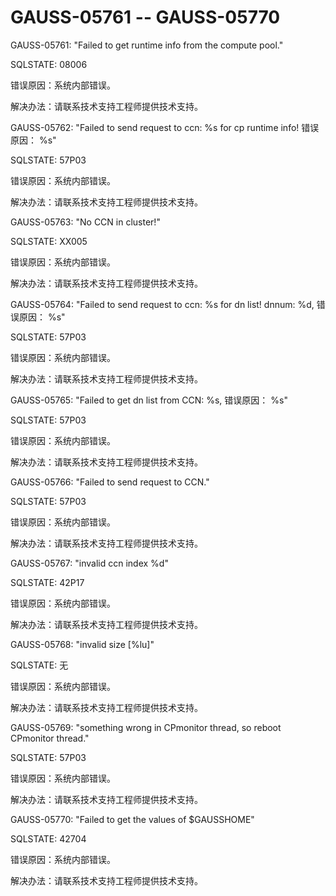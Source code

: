 # GAUSS-05761 -- GAUSS-05770

GAUSS-05761: "Failed to get runtime info from the compute pool."

SQLSTATE: 08006

错误原因：系统内部错误。

解决办法：请联系技术支持工程师提供技术支持。

GAUSS-05762: "Failed to send request to ccn: %s for cp runtime info! 错误原因： %s"

SQLSTATE: 57P03

错误原因：系统内部错误。

解决办法：请联系技术支持工程师提供技术支持。

GAUSS-05763: "No CCN in cluster!"

SQLSTATE: XX005

错误原因：系统内部错误。

解决办法：请联系技术支持工程师提供技术支持。

GAUSS-05764: "Failed to send request to ccn: %s for dn list! dnnum: %d, 错误原因： %s"

SQLSTATE: 57P03

错误原因：系统内部错误。

解决办法：请联系技术支持工程师提供技术支持。

GAUSS-05765: "Failed to get dn list from CCN: %s, 错误原因： %s"

SQLSTATE: 57P03

错误原因：系统内部错误。

解决办法：请联系技术支持工程师提供技术支持。

GAUSS-05766: "Failed to send request to CCN."

SQLSTATE: 57P03

错误原因：系统内部错误。

解决办法：请联系技术支持工程师提供技术支持。

GAUSS-05767: "invalid ccn index %d"

SQLSTATE: 42P17

错误原因：系统内部错误。

解决办法：请联系技术支持工程师提供技术支持。

GAUSS-05768: "invalid size \[%lu\]"

SQLSTATE: 无

错误原因：系统内部错误。

解决办法：请联系技术支持工程师提供技术支持。

GAUSS-05769: "something wrong in CPmonitor thread, so reboot CPmonitor thread."

SQLSTATE: 57P03

错误原因：系统内部错误。

解决办法：请联系技术支持工程师提供技术支持。

GAUSS-05770: "Failed to get the values of $GAUSSHOME"

SQLSTATE: 42704

错误原因：系统内部错误。

解决办法：请联系技术支持工程师提供技术支持。

